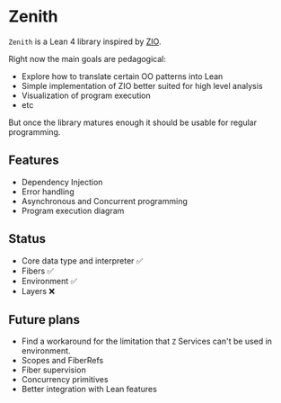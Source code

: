 # Zenith

`Zenith` is a Lean 4 library inspired by [ZIO](https://zio.dev/).

Right now the main goals are pedagogical:

* Explore how to translate certain OO patterns into Lean
* Simple implementation of ZIO better suited for high level analysis
* Visualization of program execution
* etc

But once the library matures enough it should be usable for regular programming.

## Features

* Dependency Injection
* Error handling
* Asynchronous and Concurrent programming
* Program execution diagram

## Status

* Core data type and interpreter ✅
* Fibers ✅
* Environment ✅
* Layers ❌

## Future plans

* Find a workaround for the limitation that `Z` Services can't be used in environment.
* Scopes and FiberRefs
* Fiber supervision
* Concurrency primitives
* Better integration with Lean features